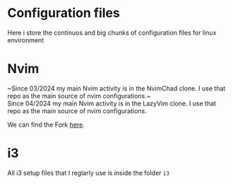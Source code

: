 # Configuration files

Here i store the continuos and big chunks of configuration files for linux environment

# Nvim

~Since 03/2024 my main Nvim activity is in the NvimChad clone. I use that repo as the main source of nvim configurations.~  
Since 04/2024 my main Nvim activity is in the LazyVim clone. I use that repo as the main source of nvim configurations.

We can find the Fork [here](https://github.com/Beloin/LazyvimFork).

# i3
All i3 setup files that I reglarly use is inside the folder `i3`
